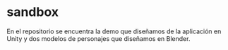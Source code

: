 # sandbox
En el repositorio se encuentra la demo que diseñamos de la aplicación en Unity y dos modelos de personajes que diseñamos en Blender.
